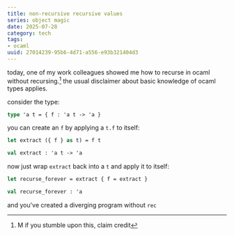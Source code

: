 ```yaml
---
title: non-recursive recursive values
series: object magic
date: 2025-07-28
category: tech
tags:
- ocaml
uuid: 27014239-95b6-4d71-a556-e93b321404d3
---
```


today, one of my work colleagues showed me how to recurse in ocaml without
recursing.[^crediting-work] the usual disclaimer about basic knowledge of
ocaml types applies.

[^crediting-work]: M if you stumble upon this, claim credit

consider the type:

```ocaml
type 'a t = { f : 'a t -> 'a }
```

you can create an `f` by applying a `t.f` to itself:

```ocaml
let extract ({ f } as t) = f t

val extract : 'a t -> 'a
```

now just wrap `extract` back into a `t` and apply it to itself:

```ocaml
let recurse_forever = extract { f = extract }

val recurse_forever : 'a 
```

and you've created a diverging program without `rec`